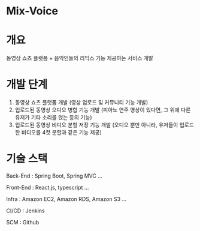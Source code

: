 # Mix-Voice

# 개요

동영상 쇼츠 플랫폼 + 음악인들의 리믹스 기능 제공하는 서비스 개발

# 개발 단계

1. 동영상 쇼츠 플랫폼 개발 (영상 업로드 및 커뮤니티 기능 개발)
2. 업로드된 동영상 오디오 병합 기능 개발 (피아노 연주 영상이 있다면, 그 위에 다른 유저가 기타 소리를 얹는 등의 기능)
3. 업로드된 동영상 비디오 분할 저장 기능 개발 (오디오 뿐만 아니라, 유저들이 업로드한 비디오를 4컷 분할과 같은 기능 제공)

# 기술 스택

Back-End : Spring Boot, Spring MVC …

Front-End : React.js, typescript …

Infra : Amazon EC2, Amazon RDS, Amazon S3 …

CI/CD : Jenkins

SCM : Github
